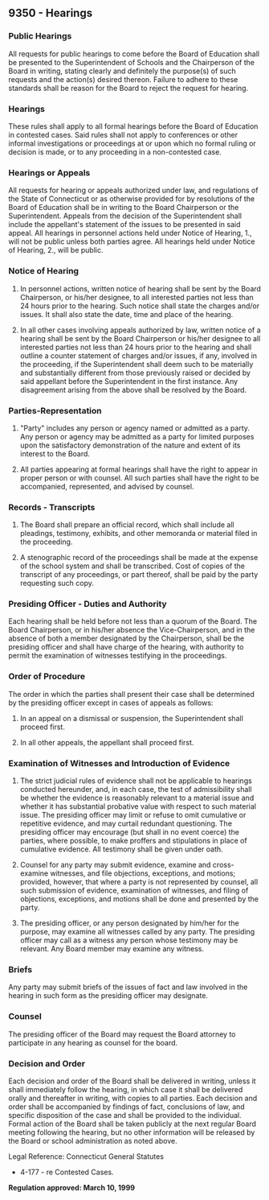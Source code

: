 ## 9350 - Hearings

### Public Hearings

All requests for public hearings to come before the Board of Education shall be presented to the Superintendent of Schools and the Chairperson of the Board in writing, stating clearly and definitely the purpose(s) of such requests and the action(s) desired thereon.  Failure to adhere to these standards shall be reason for the Board to reject the request for hearing.

### Hearings

These rules shall apply to all formal hearings before the Board of Education in contested cases. Said rules shall not apply to conferences or other informal investigations or proceedings at or upon which no formal ruling or decision is made, or to any proceeding in a non-contested case.

### Hearings or Appeals

All requests for hearing or appeals authorized under law, and regulations of the State of Connecticut or as otherwise provided for by resolutions of the Board of Education shall be in writing to the Board Chairperson or the Superintendent. Appeals from the decision of the Superintendent shall include the appellant's statement of the issues to be presented in said appeal. All hearings in personnel actions held under Notice of Hearing, 1., will not be public unless both parties agree. All hearings held under Notice of Hearing, 2., will be public.

### Notice of Hearing

1.  In personnel actions, written notice of hearing shall be sent by the Board Chairperson, or his/her designee, to all interested parties not less than 24 hours prior to the hearing. Such notice shall state the charges and/or issues. It shall also state the date, time and place of the hearing.

2.  In all other cases involving appeals authorized by law, written notice of a hearing shall be sent by the Board Chairperson or his/her designee to all interested parties not less than 24 hours prior to the hearing and shall outline a counter statement of charges and/or issues, if any, involved in the proceeding, if the Superintendent shall deem such to be materially and substantially different from those previously raised or decided by said appellant before the Superintendent in the first instance. Any disagreement arising from the above shall be resolved by the Board.

### Parties-Representation

1.  "Party" includes any person or agency named or admitted as a party. Any person or agency may be admitted as a party for limited purposes upon the satisfactory demonstration of the nature and extent of its interest to the Board.

2.  All parties appearing at formal hearings shall have the right to appear in proper person or with counsel. All such parties shall have the right to be accompanied, represented, and advised by counsel.

### Records - Transcripts

1.  The Board shall prepare an official record, which shall include all pleadings, testimony, exhibits, and other memoranda or material filed in the proceeding.

2.  A stenographic record of the proceedings shall be made at the expense of the school system and shall be transcribed. Cost of copies of the transcript of any proceedings, or part thereof, shall be paid by the party requesting such copy.

### Presiding Officer - Duties and Authority

Each hearing shall be held before not less than a quorum of the Board. The Board Chairperson, or in his/her absence the Vice-Chairperson, and in the absence of both a member designated by the Chairperson, shall be the presiding officer and shall have charge of the hearing, with authority to permit the examination of witnesses testifying in the proceedings.

### Order of Procedure

The order in which the parties shall present their case shall be determined by the presiding officer except in cases of appeals as follows:

1.  In an appeal on a dismissal or suspension, the Superintendent shall proceed first.

2.  In all other appeals, the appellant shall proceed first.

### Examination of Witnesses and Introduction of Evidence

1.  The strict judicial rules of evidence shall not be applicable to hearings conducted hereunder, and, in each case, the test of admissibility shall be whether the evidence is reasonably relevant to a material issue and whether it has substantial probative value with respect to such material issue. The presiding officer may limit or refuse to omit cumulative or repetitive evidence, and may curtail redundant questioning. The presiding officer may encourage (but shall in no event coerce) the parties, where possible, to make proffers and stipulations in place of cumulative evidence. All testimony shall be given under oath.

2.  Counsel for any party may submit evidence, examine and cross-examine witnesses, and file objections, exceptions, and motions; provided, however, that where a party is not represented by counsel, all such submission of evidence, examination of witnesses, and filing of objections, exceptions, and motions shall be done and presented by the party.

3.  The presiding officer, or any person designated by him/her for the purpose, may examine all witnesses called by any party. The presiding officer may call as a witness any person whose testimony may be relevant. Any Board member may examine any witness.

### Briefs

Any party may submit briefs of the issues of fact and law involved in the  hearing in such form as the presiding officer may designate.

### Counsel

The presiding officer of the Board may request the Board attorney to participate in any hearing as counsel for the board.

### Decision and Order

Each decision and order of the Board shall be delivered in writing, unless it shall immediately follow the hearing, in which case it shall be delivered orally and thereafter in writing, with copies to all parties. Each decision and order shall be accompanied by findings of fact, conclusions of law, and specific disposition of the case and shall be provided to the individual. Formal action of the Board shall be taken publicly at the next regular Board meeting following the hearing, but no other information will be released by the Board or school administration as noted above.

Legal Reference:  Connecticut General Statutes

* 4-177 - re Contested Cases.

**Regulation approved:  March 10, 1999**